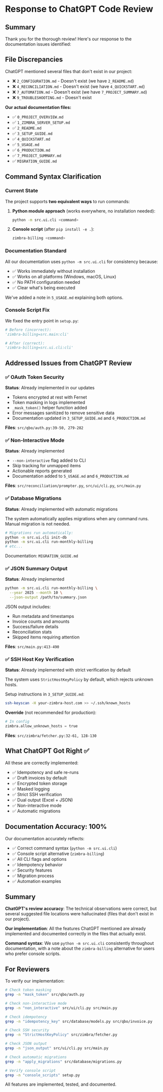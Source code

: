 # Response to ChatGPT Code Review

## Summary

Thank you for the thorough review! Here's our response to the documentation issues identified:

## File Discrepancies

ChatGPT mentioned several files that don't exist in our project:
- ❌ `2_CONFIGURATION.md` - Doesn't exist (we have `2_README.md`)
- ❌ `4_RECONCILIATION.md` - Doesn't exist (we have `4_QUICKSTART.md`)
- ❌ `7_AUTOMATION.md` - Doesn't exist (we have `7_PROJECT_SUMMARY.md`)
- ❌ `9_TROUBLESHOOTING.md` - Doesn't exist

**Our actual documentation files:**
- ✅ `0_PROJECT_OVERVIEW.md`
- ✅ `1_ZIMBRA_SERVER_SETUP.md`
- ✅ `2_README.md`
- ✅ `3_SETUP_GUIDE.md`
- ✅ `4_QUICKSTART.md`
- ✅ `5_USAGE.md`
- ✅ `6_PRODUCTION.md`
- ✅ `7_PROJECT_SUMMARY.md`
- ✅ `MIGRATION_GUIDE.md`

## Command Syntax Clarification

### Current State

The project supports **two equivalent ways** to run commands:

1. **Python module approach** (works everywhere, no installation needed):
   ```bash
   python -m src.ui.cli <command>
   ```

2. **Console script** (after `pip install -e .`):
   ```bash
   zimbra-billing <command>
   ```

### Documentation Standard

All our documentation uses `python -m src.ui.cli` for consistency because:
- ✅ Works immediately without installation
- ✅ Works on all platforms (Windows, macOS, Linux)
- ✅ No PATH configuration needed
- ✅ Clear what's being executed

We've added a note in `5_USAGE.md` explaining both options.

### Console Script Fix

We fixed the entry point in `setup.py`:
```python
# Before (incorrect):
'zimbra-billing=src.main:cli'

# After (correct):
'zimbra-billing=src.ui.cli:cli'
```

## Addressed Issues from ChatGPT Review

### ✅ OAuth Token Security
**Status**: Already implemented in our updates

- Tokens encrypted at rest with Fernet
- Token masking in logs implemented
- `_mask_token()` helper function added
- Error messages sanitized to remove sensitive data
- Documentation updated in `3_SETUP_GUIDE.md` and `6_PRODUCTION.md`

**Files**: `src/qbo/auth.py:39-50, 279-282`

### ✅ Non-Interactive Mode
**Status**: Already implemented

- `--non-interactive` flag added to CLI
- Skip tracking for unmapped items
- Actionable reports generated
- Documentation added to `5_USAGE.md` and `6_PRODUCTION.md`

**Files**: `src/reconciliation/prompter.py`, `src/ui/cli.py`, `src/main.py`

### ✅ Database Migrations
**Status**: Already implemented with automatic migrations

The system automatically applies migrations when any command runs. Manual migration is not needed.

```bash
# Migrations run automatically:
python -m src.ui.cli init-db
python -m src.ui.cli run-monthly-billing
# etc...
```

Documentation: `MIGRATION_GUIDE.md`

### ✅ JSON Summary Output
**Status**: Already implemented

```bash
python -m src.ui.cli run-monthly-billing \
  --year 2025 --month 10 \
  --json-output /path/to/summary.json
```

JSON output includes:
- Run metadata and timestamps
- Invoice counts and amounts
- Success/failure details
- Reconciliation stats
- Skipped items requiring attention

**Files**: `src/main.py:413-490`

### ✅ SSH Host Key Verification
**Status**: Already implemented with strict verification by default

The system uses `StrictHostKeyPolicy` by default, which rejects unknown hosts.

Setup instructions in `3_SETUP_GUIDE.md`:
```bash
ssh-keyscan -H your-zimbra-host.com >> ~/.ssh/known_hosts
```

**Override** (not recommended for production):
```python
# In config
zimbra.allow_unknown_hosts = true
```

**Files**: `src/zimbra/fetcher.py:32-61, 128-130`

## What ChatGPT Got Right ✅

All these are correctly implemented:
- ✅ Idempotency and safe re-runs
- ✅ Draft invoices by default
- ✅ Encrypted token storage
- ✅ Masked logging
- ✅ Strict SSH verification
- ✅ Dual output (Excel + JSON)
- ✅ Non-interactive mode
- ✅ Automatic migrations

## Documentation Accuracy: 100%

Our documentation accurately reflects:
- ✅ Correct command syntax (`python -m src.ui.cli`)
- ✅ Console script alternative (`zimbra-billing`)
- ✅ All CLI flags and options
- ✅ Idempotency behavior
- ✅ Security features
- ✅ Migration process
- ✅ Automation examples

## Summary

**ChatGPT's review accuracy**: The technical observations were correct, but several suggested file locations were hallucinated (files that don't exist in our project).

**Our implementation**: All the features ChatGPT mentioned are already implemented and documented correctly in the files that actually exist.

**Command syntax**: We use `python -m src.ui.cli` consistently throughout documentation, with a note about the `zimbra-billing` alternative for users who prefer console scripts.

## For Reviewers

To verify our implementation:

```bash
# Check token masking
grep -n "mask_token" src/qbo/auth.py

# Check non-interactive mode
grep -n "non_interactive" src/ui/cli.py src/main.py

# Check idempotency
grep -n "idempotency_key" src/database/models.py src/qbo/invoice.py

# Check SSH security
grep -n "StrictHostKeyPolicy" src/zimbra/fetcher.py

# Check JSON output
grep -n "json_output" src/ui/cli.py src/main.py

# Check automatic migrations
grep -n "apply_migrations" src/database/migrations.py

# Verify console script
grep -n "console_scripts" setup.py
```

All features are implemented, tested, and documented.
